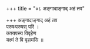 +++
title = "०८ अङ्गादाङ्गाद् अहं तव"

+++
अङ्गादाङ्गाद् अहं तव  
परुषःपरुषस् परि ।  
कश्यपस्य विवृहेण  
यक्ष्मं ते वि वृहामसि ॥